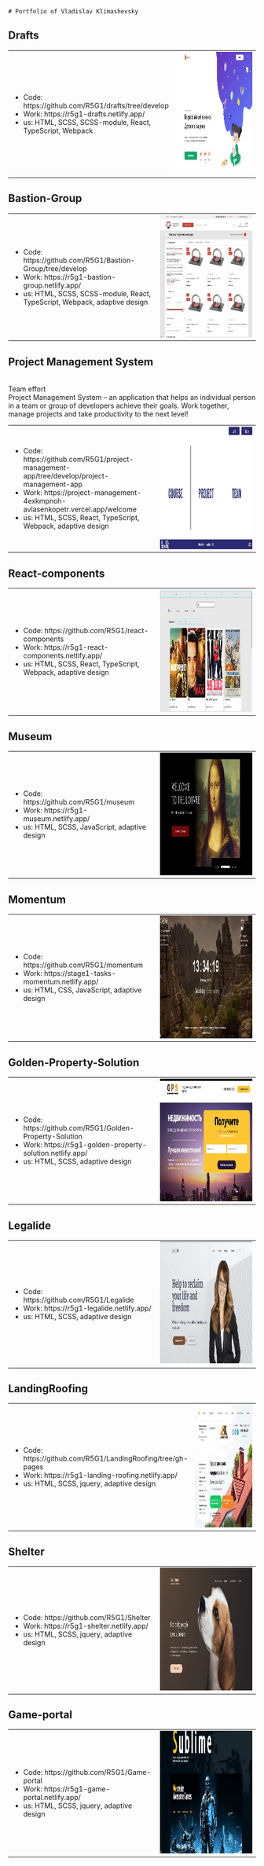     # Portfolio of Vladislav Klimashevsky

## Drafts

<table>
<tr>
    <td>
        <ul>
            <li>Code: https://github.com/R5G1/drafts/tree/develop</li>
            <li>Work: https://r5g1-drafts.netlify.app/</li>
            <li>us:  HTML, SCSS, SCSS-module, React, TypeScript, Webpack</li>
        </ul>
    </td>
    <td width="40%", >
        <img src="/img/Drafts.jpg" width="100%" height='250px'>
    </td>
</tr>
</table>

## Bastion-Group

<table>
<tr>
    <td>
        <ul>
            <li>Code: https://github.com/R5G1/Bastion-Group/tree/develop</li>
            <li>Work: https://r5g1-bastion-group.netlify.app/</li>
            <li>us:  HTML, SCSS, SCSS-module, React, TypeScript, Webpack, adaptive design</li>
        </ul>
    </td>
    <td width="40%", >
        <img src="/img/Bastion-Group.jpg" width="100%" height='250px'>
    </td>
</tr>
</table>

## Project Management System

<table>
<p> <br>Team effort</br>Project Management System – an application that helps an individual person in a team or group of developers achieve their goals. Work together, manage projects and take productivity to the next level!</p>
<tr>
    <td>
        <ul>
            <li>Code: https://github.com/R5G1/project-management-app/tree/develop/project-management-app</li>
            <li>Work: https://project-management-4exkmpnoh-avlasenkopetr.vercel.app/welcome</li>
            <li>us:  HTML, SCSS, React, TypeScript, Webpack,  adaptive design</li>
        </ul>
    </td>
    <td width="40%", >
        <img src="/img/project-Managment-app.jpg" width="100%" height='250px'>
    </td>
</tr>
</table>
    
## React-components

<table>
<tr>
    <td>
        <ul>
            <li>Code: https://github.com/R5G1/react-components</li>
            <li>Work: https://r5g1-react-components.netlify.app/</li>
            <li>us:  HTML, SCSS, React, TypeScript, Webpack,  adaptive design</li>
        </ul>
    </td>
    <td width="40%", >
        <img src="/img/react-components.jpg" width="100%" height='250px'>
    </td>
</tr>
</table>

## Museum

<table>
<tr>
    <td>
        <ul>
            <li>Code: https://github.com/R5G1/museum</li>
            <li>Work: https://r5g1-museum.netlify.app/</li>
            <li>us:  HTML, SCSS, JavaScript, adaptive design</li>
        </ul>
    </td>
    <td width="40%">
        <img src="/img/museum.jpg" height='250px'>
    </td>
</tr>
</table>

## Momentum

<table>
<tr>
    <td>
        <ul>
            <li>Code: https://github.com/R5G1/momentum</li>
            <li>Work: https://stage1-tasks-momentum.netlify.app/</li>
            <li>us:  HTML, CSS, JavaScript, adaptive design</li>
        </ul>
    </td>
    <td width="40%">
        <img src="/img/momentum.jpg" height='250px'>
    </td>
</tr>
</table>

## Golden-Property-Solution

<table>
<tr>
    <td>
        <ul>
            <li>Code: https://github.com/R5G1/Golden-Property-Solution</li>
            <li>Work: https://r5g1-golden-property-solution.netlify.app/</li>
            <li>us:  HTML, SCSS, adaptive design</li>
        </ul>
    </td>
    <td width="40%">
        <img src="/img/Golden-Property-Solution.jpg" height='250px'>
    </td>
</tr>
</table>

## Legalide

<table>
<tr>
    <td>
        <ul>
            <li>Code: https://github.com/R5G1/Legalide</li>
            <li>Work: https://r5g1-legalide.netlify.app/</li>
            <li>us:  HTML, SCSS, adaptive design</li>
        </ul>
    </td>
    <td width="40%">
        <img src="/img/Legalide.jpg" height='250px'>
    </td>
</tr>
</table>

## LandingRoofing

<table>
<tr>
    <td>
        <ul>
            <li>Code: https://github.com/R5G1/LandingRoofing/tree/gh-pages</li>
            <li>Work: https://r5g1-landing-roofing.netlify.app/</li>
            <li>us:  HTML, SCSS,  jquery,  adaptive design</li>
        </ul>
    </td>
    <td width="40%">
        <img src="/img/LandingRoofing.jpg" height='250px'>
    </td>
</tr>
</table>

## Shelter

<table>
<tr>
    <td>
        <ul>
            <li>Code: https://github.com/R5G1/Shelter</li>
            <li>Work: https://r5g1-shelter.netlify.app/</li>
            <li>us:  HTML, SCSS,  jquery,  adaptive design</li>
        </ul>
    </td>
    <td width="40%">
        <img src="/img/shelter.jpg" height='250px'>
    </td>
</tr>
</table>

## Game-portal

<table>
<tr>
    <td>
        <ul>
            <li>Code: https://github.com/R5G1/Game-portal</li>
            <li>Work: https://r5g1-game-portal.netlify.app/</li>
            <li>us:  HTML, SCSS,  jquery,  adaptive design</li>
        </ul>
    </td>
    <td width="40%">
        <img src="/img/game-portal.jpg" height='250px'>
    </td>
</tr>
</table>
